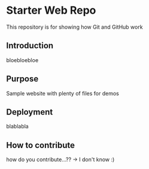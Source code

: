 # Starter Web Repo

This repository is for showing how Git and GitHub work

## Introduction

bloebloebloe

## Purpose

Sample website with plenty of files for demos

## Deployment

blablabla

## How to contribute

how do you contribute...??
-> I don't know :)
